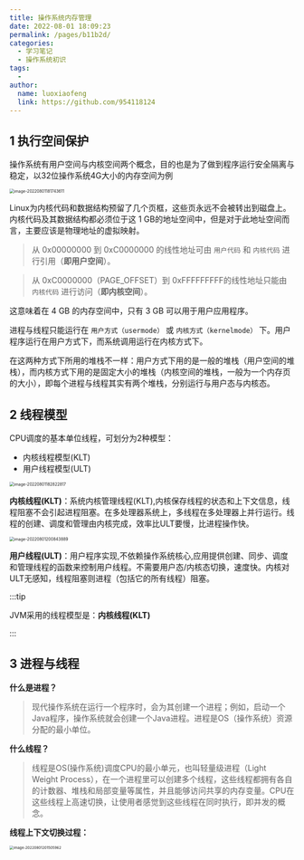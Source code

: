 ```yaml
---
title: 操作系统内存管理
date: 2022-08-01 18:09:23
permalink: /pages/b11b2d/
categories:
  - 学习笔记
  - 操作系统初识
tags:
  - 
author: 
  name: luoxiaofeng
  link: https://github.com/954118124
---
```

## 1 执行空间保护

操作系统有用户空间与内核空间两个概念，目的也是为了做到程序运行安全隔离与稳定，以32位操作系统4G大小的内存空间为例



<img src="http://media.luoxiaofeng.cn/blog/img/image-20220801181743611.png" alt="image-20220801181743611" style="zoom:50%;" />  

Linux为内核代码和数据结构预留了几个页框，这些页永远不会被转出到磁盘上。内核代码及其数据结构都必须位于这 1 GB的地址空间中，但是对于此地址空间而言，主要应该是物理地址的虚拟映射。

<!-- more -->

> 从 0x00000000 到 0xC0000000 的线性地址可由 `用户代码` 和 `内核代码` 进行引用（**即用户空间**）。

> 从 0xC0000000（PAGE_OFFSET）到 0xFFFFFFFFF的线性地址只能由 `内核代码` 进行访问（**即内核空间**）。


这意味着在 4 GB 的内存空间中，只有 3 GB 可以用于用户应用程序。

进程与线程只能运行在 `用户方式（usermode）` 或 `内核方式（kernelmode）` 下。用户程序运行在用户方式下，而系统调用运行在内核方式下。

在这两种方式下所用的堆栈不一样：用户方式下用的是一般的堆栈（用户空间的堆栈），而内核方式下用的是固定大小的堆栈（内核空间的堆栈，一般为一个内存页的大小），即每个进程与线程其实有两个堆栈，分别运行与用户态与内核态。

 ## 2 线程模型

CPU调度的基本单位线程，可划分为2种模型：

- 内核线程模型(KLT)
- 用户线程模型(ULT)

<img src="http://media.luoxiaofeng.cn/blog/img/image-20220801182822817.png" alt="image-20220801182822817" style="zoom:50%;" />  

**内核线程(KLT)**：系统内核管理线程(KLT),内核保存线程的状态和上下文信息，线程阻塞不会引起进程阻塞。在多处理器系统上，多线程在多处理器上并行运行。线程的创建、调度和管理由内核完成，效率比ULT要慢，比进程操作快。 



<img src="http://media.luoxiaofeng.cn/blog/img/image-20220801200843889.png" alt="image-20220801200843889" style="zoom:50%;" /> 

**用户线程(ULT)**：用户程序实现,不依赖操作系统核心,应用提供创建、同步、调度和管理线程的函数来控制用户线程。不需要用户态/内核态切换，速度快。内核对ULT无感知，线程阻塞则进程（包括它的所有线程）阻塞。

:::tip

JVM采用的线程模型是：**内核线程(KLT)**

:::

## 3 进程与线程

**什么是进程？**

> 现代操作系统在运行一个程序时，会为其创建一个进程；例如，启动一个Java程序，操作系统就会创建一个Java进程。进程是OS（操作系统）资源分配的最小单位。

**什么线程？**

> 线程是OS(操作系统)调度CPU的最小单元，也叫轻量级进程（Light Weight Process），在一个进程里可以创建多个线程，这些线程都拥有各自的计数器、堆栈和局部变量等属性，并且能够访问共享的内存变量。CPU在这些线程上高速切换，让使用者感觉到这些线程在同时执行，即并发的概念。

**线程上下文切换过程：**

<img src="http://media.luoxiaofeng.cn/blog/img/image-20220801201505962.png" alt="image-20220801201505962" style="zoom:45%;" /> 
